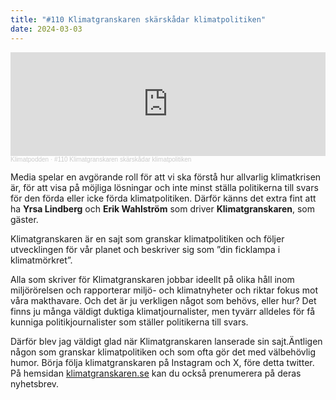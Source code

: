 ```yaml
---
title: "#110 Klimatgranskaren skärskådar klimatpolitiken"
date: 2024-03-03
---
```

<iframe width="100%" height="166" scrolling="no" frameborder="no" allow="autoplay" src="https://w.soundcloud.com/player/?url=https%3A//api.soundcloud.com/tracks/1763935230&color=%233d7745&auto_play=false&hide_related=false&show_comments=true&show_user=true&show_reposts=false&show_teaser=true"></iframe><div style="font-size: 10px; color: #cccccc;line-break: anywhere;word-break: normal;overflow: hidden;white-space: nowrap;text-overflow: ellipsis; font-family: Interstate,Lucida Grande,Lucida Sans Unicode,Lucida Sans,Garuda,Verdana,Tahoma,sans-serif;font-weight: 100;"><a href="https://soundcloud.com/klimatpodden" title="Klimatpodden" target="_blank" style="color: #cccccc; text-decoration: none;">Klimatpodden</a> · <a href="https://soundcloud.com/klimatpodden/110-klimatgranskaren-skarskadar-klimatpolitiken" title="#110 Klimatgranskaren skärskådar klimatpolitiken" target="_blank" style="color: #cccccc; text-decoration: none;">#110 Klimatgranskaren skärskådar klimatpolitiken</a></div>

Media spelar en avgörande roll för att vi ska förstå hur allvarlig klimatkrisen är, för att visa på möjliga lösningar och inte minst ställa politikerna till svars för den förda eller icke förda klimatpolitiken. Därför känns det extra fint att ha **Yrsa Lindberg** och **Erik Wahlström** som driver **Klimatgranskaren**, som gäster.

Klimatgranskaren är en sajt som granskar klimatpolitiken och följer utvecklingen för vår planet och beskriver sig som ”din ficklampa i klimatmörkret”.

Alla som skriver för Klimatgranskaren jobbar ideellt på olika håll inom miljörörelsen och rapporterar miljö- och klimatnyheter och riktar fokus mot våra makthavare. Och det är ju verkligen något som behövs, eller hur? Det finns ju många väldigt duktiga klimatjournalister, men tyvärr alldeles för få kunniga politikjournalister som ställer politikerna till svars.

Därför blev jag väldigt glad när Klimatgranskaren lanserade sin sajt.Äntligen någon som granskar klimatpolitiken och som ofta gör det med välbehövlig humor. Börja följa klimatgranskaren på Instagram och X, före detta twitter. På hemsidan [klimatgranskaren.se](https://klimatgranskaren.se/) kan du också prenumerera på deras nyhetsbrev.
